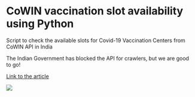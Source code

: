# CoWIN vaccination slot availability using Python

Script to check the available slots for Covid-19 Vaccination Centers from CoWIN API in India

<!---
[Link to the Website](https://cowin-vaccination-appointment.herokuapp.com/)
-->

The Indian Government has blocked the API for crawlers, but we are good to go!

[Link to the article](https://analyticsindiamag.com/data-scientist-creates-python-script-to-track-available-slots-for-covid-vaccinations/)

![](https://github.com/bhattbhavesh91/cowin-vaccination-slot-availability/blob/main/demo/demo_1.gif)
